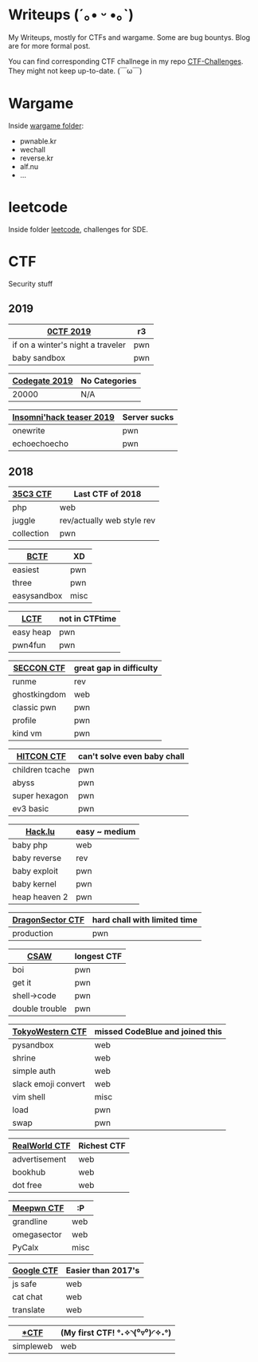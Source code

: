 # Writeups (´｡• ᵕ •｡`)

My Writeups, mostly for CTFs and wargame. Some are bug bountys. Blog are for more formal post.

You can find corresponding CTF challnege in my repo [CTF-Challenges](https://github.com/Auxy233/CTF-Challenges). They might not keep up-to-date. (￣ω￣)

# Wargame

Inside [wargame folder](wargame):
- pwnable.kr
- wechall
- reverse.kr
- alf.nu
- ...

# leetcode

Inside folder [leetcode](leetcode), challenges for SDE.

# CTF

Security stuff

## 2019

[0CTF 2019](2019/2019-03-26-0CTF.md) | r3 |
------| -----|
if on a winter's night a traveler | pwn |
baby sandbox | pwn |

[Codegate 2019](2019/2019-01-27-codegate.md) | No Categories |
--------| -----|
20000 | N/A |

[Insomni'hack teaser 2019](2019/2019-01-20-inso-hack.md) | Server sucks |
---------| ----|
onewrite | pwn |
echoechoecho | pwn |

## 2018

[35C3 CTF](2018/2018-12-27-35C3-CTF.md) | Last CTF of 2018 |
----| -------|
php| web |
juggle | rev/actually web style rev |
collection | pwn |

[BCTF](2018/2018-11-28-BCTF-2018.md) | XD |
----| -------|
easiest | pwn |
three | pwn |
easysandbox | misc|

[LCTF](2018/2018-11-18-LCTF-2018.md) | not in CTFtime |
----| -------|
easy heap | pwn |
pwn4fun | pwn |

[SECCON CTF](2018/2018-10-28-SECCON-CTF-2018.md) | great gap in difficulty |
----| -------|
runme | rev |
ghostkingdom | web |
classic pwn | pwn |
profile | pwn |
kind vm | pwn |

[HITCON CTF](2018/2018-10-22-HITCON-CTF-2018.md) | can't solve even baby chall |
----| -------|
children tcache | pwn |
abyss | pwn |
super hexagon | pwn |
ev3 basic | pwn |

[Hack.lu](2018/2018-10-18-hacklu-CTF-2018.md) | easy ~ medium |
----| -------|
baby php | web |
baby reverse | rev |
baby exploit | pwn |
baby kernel | pwn |
heap heaven 2 | pwn |

[DragonSector CTF](2018/2018-09-30-Dragonsector-CTF-2018.md) | hard chall with limited time |
----| -------|
production | pwn |

[CSAW](2018/2018-09-17-CSAW-CTF-2018.md) | longest CTF |
----| -------|
boi | pwn |
get it | pwn |
shell->code | pwn |
double trouble |pwn |

[TokyoWestern CTF](2018/2018-09-04-TW-CTF-2018.md) | missed CodeBlue and joined this |
----| -------|
pysandbox | web |
shrine | web |
simple auth | web |
slack emoji convert | web |
vim shell | misc |
load | pwn |
swap | pwn |

[RealWorld CTF](2018/2018-08-05-Realworld-CTF-2018.md) | Richest CTF |
----| -------|
advertisement | web |
bookhub | web |
dot free | web |

[Meepwn CTF](2018/2018-07-17-Meepwn-CTF-2018.md) | :P |
----| -------|
grandline | web |
omegasector | web |
PyCalx | misc |

[Google CTF](2018/2018-07-04-Google-CTF-2018.md) | Easier than 2017's |
----| -------|
js safe | web |
cat chat | web |
translate | web |

[*CTF](2018/2018-05-05-StarCTF-2018.md) | (My first CTF! °˖✧◝(⁰▿⁰)◜✧˖°) |
----| -------|
simpleweb | web |
